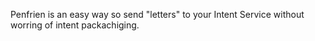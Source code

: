 Penfrien is an easy way so send "letters" to your Intent Service without worring of intent packachiging.